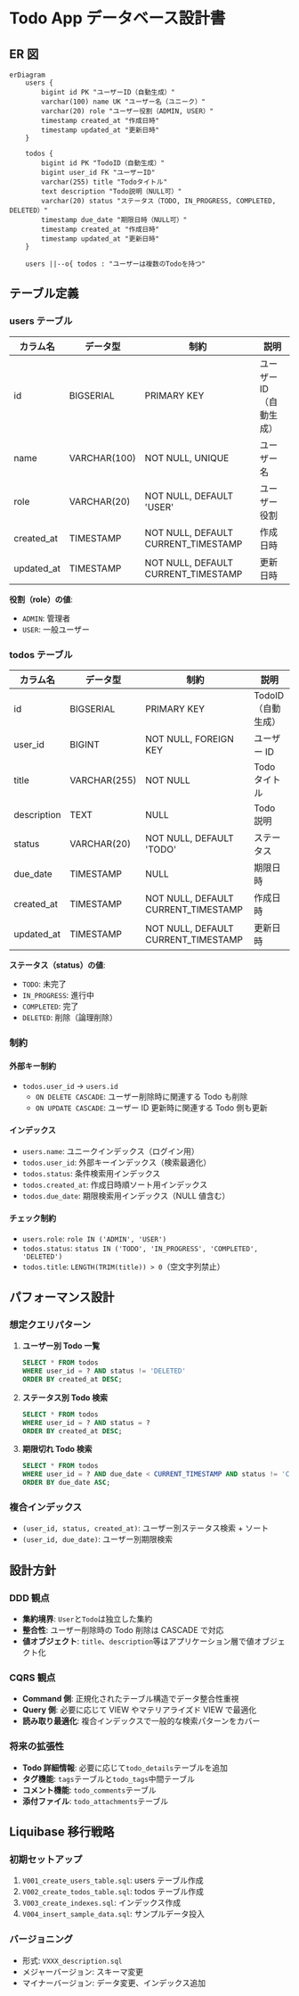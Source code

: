 # Todo App データベース設計書

## ER 図

```mermaid
erDiagram
    users {
        bigint id PK "ユーザーID（自動生成）"
        varchar(100) name UK "ユーザー名（ユニーク）"
        varchar(20) role "ユーザー役割（ADMIN, USER）"
        timestamp created_at "作成日時"
        timestamp updated_at "更新日時"
    }

    todos {
        bigint id PK "TodoID（自動生成）"
        bigint user_id FK "ユーザーID"
        varchar(255) title "Todoタイトル"
        text description "Todo説明（NULL可）"
        varchar(20) status "ステータス（TODO, IN_PROGRESS, COMPLETED, DELETED）"
        timestamp due_date "期限日時（NULL可）"
        timestamp created_at "作成日時"
        timestamp updated_at "更新日時"
    }

    users ||--o{ todos : "ユーザーは複数のTodoを持つ"
```

## テーブル定義

### users テーブル

| カラム名   | データ型     | 制約                                | 説明                    |
| ---------- | ------------ | ----------------------------------- | ----------------------- |
| id         | BIGSERIAL    | PRIMARY KEY                         | ユーザー ID（自動生成） |
| name       | VARCHAR(100) | NOT NULL, UNIQUE                    | ユーザー名              |
| role       | VARCHAR(20)  | NOT NULL, DEFAULT 'USER'            | ユーザー役割            |
| created_at | TIMESTAMP    | NOT NULL, DEFAULT CURRENT_TIMESTAMP | 作成日時                |
| updated_at | TIMESTAMP    | NOT NULL, DEFAULT CURRENT_TIMESTAMP | 更新日時                |

**役割（role）の値**:

- `ADMIN`: 管理者
- `USER`: 一般ユーザー

### todos テーブル

| カラム名    | データ型     | 制約                                | 説明               |
| ----------- | ------------ | ----------------------------------- | ------------------ |
| id          | BIGSERIAL    | PRIMARY KEY                         | TodoID（自動生成） |
| user_id     | BIGINT       | NOT NULL, FOREIGN KEY               | ユーザー ID        |
| title       | VARCHAR(255) | NOT NULL                            | Todo タイトル      |
| description | TEXT         | NULL                                | Todo 説明          |
| status      | VARCHAR(20)  | NOT NULL, DEFAULT 'TODO'            | ステータス         |
| due_date    | TIMESTAMP    | NULL                                | 期限日時           |
| created_at  | TIMESTAMP    | NOT NULL, DEFAULT CURRENT_TIMESTAMP | 作成日時           |
| updated_at  | TIMESTAMP    | NOT NULL, DEFAULT CURRENT_TIMESTAMP | 更新日時           |

**ステータス（status）の値**:

- `TODO`: 未完了
- `IN_PROGRESS`: 進行中
- `COMPLETED`: 完了
- `DELETED`: 削除（論理削除）

### 制約

#### 外部キー制約

- `todos.user_id` → `users.id`
  - `ON DELETE CASCADE`: ユーザー削除時に関連する Todo も削除
  - `ON UPDATE CASCADE`: ユーザー ID 更新時に関連する Todo 側も更新

#### インデックス

- `users.name`: ユニークインデックス（ログイン用）
- `todos.user_id`: 外部キーインデックス（検索最適化）
- `todos.status`: 条件検索用インデックス
- `todos.created_at`: 作成日時順ソート用インデックス
- `todos.due_date`: 期限検索用インデックス（NULL 値含む）

#### チェック制約

- `users.role`: `role IN ('ADMIN', 'USER')`
- `todos.status`: `status IN ('TODO', 'IN_PROGRESS', 'COMPLETED', 'DELETED')`
- `todos.title`: `LENGTH(TRIM(title)) > 0`（空文字列禁止）

## パフォーマンス設計

### 想定クエリパターン

1. **ユーザー別 Todo 一覧**

   ```sql
   SELECT * FROM todos
   WHERE user_id = ? AND status != 'DELETED'
   ORDER BY created_at DESC;
   ```

2. **ステータス別 Todo 検索**

   ```sql
   SELECT * FROM todos
   WHERE user_id = ? AND status = ?
   ORDER BY created_at DESC;
   ```

3. **期限切れ Todo 検索**
   ```sql
   SELECT * FROM todos
   WHERE user_id = ? AND due_date < CURRENT_TIMESTAMP AND status != 'COMPLETED'
   ORDER BY due_date ASC;
   ```

### 複合インデックス

- `(user_id, status, created_at)`: ユーザー別ステータス検索 + ソート
- `(user_id, due_date)`: ユーザー別期限検索

## 設計方針

### DDD 観点

- **集約境界**: `User`と`Todo`は独立した集約
- **整合性**: ユーザー削除時の Todo 削除は CASCADE で対応
- **値オブジェクト**: `title`、`description`等はアプリケーション層で値オブジェクト化

### CQRS 観点

- **Command 側**: 正規化されたテーブル構造でデータ整合性重視
- **Query 側**: 必要に応じて VIEW やマテリアライズド VIEW で最適化
- **読み取り最適化**: 複合インデックスで一般的な検索パターンをカバー

### 将来の拡張性

- **Todo 詳細情報**: 必要に応じて`todo_details`テーブルを追加
- **タグ機能**: `tags`テーブルと`todo_tags`中間テーブル
- **コメント機能**: `todo_comments`テーブル
- **添付ファイル**: `todo_attachments`テーブル

## Liquibase 移行戦略

### 初期セットアップ

1. `V001_create_users_table.sql`: users テーブル作成
2. `V002_create_todos_table.sql`: todos テーブル作成
3. `V003_create_indexes.sql`: インデックス作成
4. `V004_insert_sample_data.sql`: サンプルデータ投入

### バージョニング

- 形式: `VXXX_description.sql`
- メジャーバージョン: スキーマ変更
- マイナーバージョン: データ変更、インデックス追加

